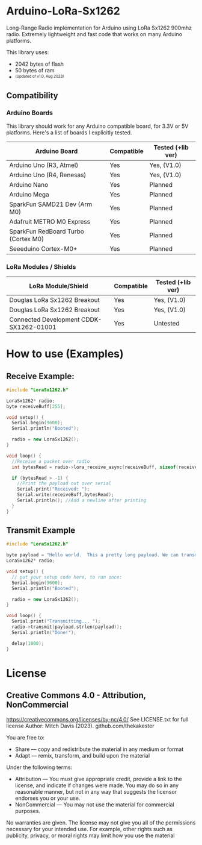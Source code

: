 # Arduino-LoRa-Sx1262
Long-Range Radio implementation for Arduino using LoRa Sx1262 900mhz radio.  Extremely lightweight and fast code that works on many Arduino platforms.

This library uses:
 - 2042 bytes of flash
 - 50 bytes of ram
 - <sup><sub>(Updated of v1.0, Aug 2023)</sub></sup>

## Compatibility

### Arduino Boards
This library should work for any Arduino compatible board, for 3.3V or 5V platforms.  Here's a list of boards I explicitly tested.

| Arduino Board                       | Compatible |  Tested (+lib ver) |
|-------------------------------------|------------|--------------------|
| Arduino Uno (R3, Atmel)             | Yes        | Yes, (V1.0)        |
| Arduino Uno (R4, Renesas)           | Yes        | Yes, (V1.0)        |
| Arduino Nano                        | Yes        | Planned            |
| Arduino Mega                        | Yes        | Planned            |
| SparkFun SAMD21 Dev (Arm M0)        | Yes        | Planned            |
| Adafruit METRO M0 Express           | Yes        | Planned            |
| SparkFun RedBoard Turbo (Cortex M0) | Yes        | Planned            |
| Seeeduino Cortex-M0+                | Yes        | Planned            |

### LoRa Modules / Shields
| LoRa Module/Shield                      | Compatible |  Tested (+lib ver) |
|-----------------------------------------|------------|--------------------|
| Douglas LoRa Sx1262 Breakout            | Yes        | Yes, (V1.0)        |
| Douglas LoRa Sx1262 Breakout            | Yes        | Yes, (V1.0)        |
| Connected Development CDDK-SX1262-01001 | Yes        | Untested           |



# How to use (Examples)
## Receive Example:
```C++
#include "LoraSx1262.h"

LoraSx1262* radio;
byte receiveBuff[255];

void setup() {
  Serial.begin(9600);
  Serial.println("Booted");

  radio = new LoraSx1262();
}

void loop() {
  //Receive a packet over radio
  int bytesRead = radio->lora_receive_async(receiveBuff, sizeof(receiveBuff));

  if (bytesRead > -1) {
    //Print the payload out over serial
    Serial.print("Received: ");
    Serial.write(receiveBuff,bytesRead);
    Serial.println(); //Add a newline after printing
  }
}
```

## Transmit Example
```C++
#include "LoraSx1262.h"

byte payload = "Hello world.  This a pretty long payload. We can transmit up to 255 bytes at once, which is pretty neat if you ask me";
LoraSx1262* radio;

void setup() {
  // put your setup code here, to run once:
  Serial.begin(9600);
  Serial.println("Booted");

  radio = new LoraSx1262();
}

void loop() {
  Serial.print("Transmitting... ");
  radio->transmit(payload,strlen(payload));
  Serial.println("Done!");

  delay(1000);
}
```

# License
## Creative Commons 4.0 - Attribution, NonCommercial
https://creativecommons.org/licenses/by-nc/4.0/
See LICENSE.txt for full license
Author: Mitch Davis (2023). github.com/thekakester

You are free to:
   * Share — copy and redistribute the material in any medium or format
   * Adapt — remix, transform, and build upon the material

Under the following terms:
   * Attribution — You must give appropriate credit, provide a link to the license, and indicate if changes were made. You may do so in any reasonable manner, but not in any way that suggests the licensor endorses you or your use.
   * NonCommercial — You may not use the material for commercial purposes.

No warranties are given. The license may not give you all of the permissions necessary for your intended use.
For example, other rights such as publicity, privacy, or moral rights may limit how you use the material
